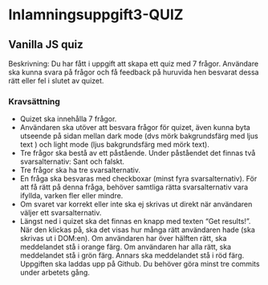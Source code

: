 # Inlamningsuppgift3-QUIZ

## Vanilla JS quiz

Beskrivning: Du har fått i uppgift att skapa ett quiz med 7 frågor. Användare ska kunna svara på frågor och få feedback på huruvida hen besvarat dessa rätt eller fel i slutet av quizet.
 
### Kravsättning

* Quizet ska innehålla 7 frågor.
* Användaren ska utöver att besvara frågor för quizet, även kunna byta utseende på sidan mellan dark mode (dvs mörk bakgrundsfärg med ljus text ) och light mode (ljus bakgrundsfärg med mörk text).
* Tre frågor ska bestå av ett påstående. Under påståendet det finnas två svarsalternativ: Sant och falskt.
* Tre frågor ska ha tre svarsalternativ.
* En fråga ska besvaras med checkboxar (minst fyra svarsalternativ). För att få rätt på denna fråga, behöver samtliga rätta svarsalternativ vara ifyllda, varken fler eller mindre.
* Om svaret var korrekt eller inte ska ej skrivas ut direkt när användaren väljer ett svarsalternativ.
* Längst ned i quizet ska det finnas en knapp med texten “Get results!”. När den klickas på, ska det visas hur många rätt användaren hade (ska skrivas ut i DOM:en). Om användaren har över hälften rätt, ska meddelandet stå i orange färg. Om användaren har alla rätt, ska meddelandet stå i grön färg. Annars ska meddelandet stå i röd färg.
Uppgiften ska laddas upp på Github. Du behöver göra minst tre commits under arbetets gång.
